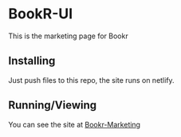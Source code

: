 # BookR-UI

This is the marketing page for Bookr

## Installing

Just push files to this repo, the site runs on netlify.

## Running/Viewing

You can see the site at [Bookr-Marketing](https://bookr-marketing.netlify.com/)
